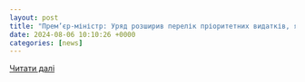 ```yaml
---
layout: post
title: "Прем’єр-міністр: Уряд розширив перелік пріоритетних видатків, які держава фінансує в першу чергу | Кабінет Міністрів України"
date: 2024-08-06 10:10:26 +0000
categories: [news]
---
```


[Читати далі](https://www.kmu.gov.ua/news/premier-ministr-uriad-rozshyryv-perelik-priorytetnykh-vydatkiv-iaki-derzhava-finansuie-v-pershu-cherhu)
